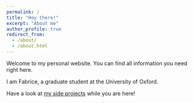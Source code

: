 ```yaml
---
permalink: /
title: "Hey there!"
excerpt: "About me"
author_profile: true
redirect_from:
  - /about/
  - /about.html
---
```


Welcome to my personal website. You can find all information you need right here.

I am Fabrice, a graduate student at the University of Oxford. 

Have a look at [my side projects](projects) while you are here!
